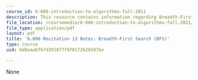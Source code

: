 ```yaml
---
course_id: 6-006-introduction-to-algorithms-fall-2011
description: This resource contains information regarding Breadth-First Search (BFS).
file_location: /coursemedia/6-006-introduction-to-algorithms-fall-2011/6d8aaabf67d391877f978172b293d7be_MIT6_006F11_rec13.pdf
file_type: application/pdf
layout: pdf
title: '6.006 Recitation 13 Notes: Breadth-First Search (BFS)'
type: course
uid: 6d8aaabf67d391877f978172b293d7be

---
```

None